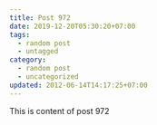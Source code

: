 ```yaml
---
title: Post 972
date: 2019-12-20T05:30:20+07:00
tags:
  - random post
  - untagged
category:
  - random post
  - uncategorized
updated: 2012-06-14T14:17:25+07:00
---
```

This is content of post 972